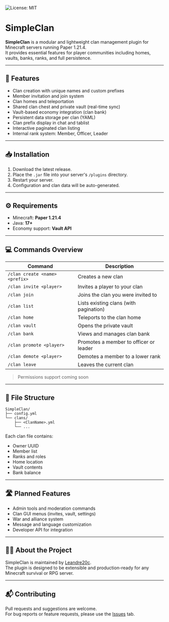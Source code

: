 ![License: MIT](https://img.shields.io/badge/License-MIT-yellow.svg)

# SimpleClan

**SimpleClan** is a modular and lightweight clan management plugin for Minecraft servers running Paper 1.21.4.  
It provides essential features for player communities including homes, vaults, banks, ranks, and full persistence.

---

## 🔧 Features

- Clan creation with unique names and custom prefixes
- Member invitation and join system
- Clan homes and teleportation
- Shared clan chest and private vault (real-time sync)
- Vault-based economy integration (clan bank)
- Persistent data storage per clan (YAML)
- Clan prefix display in chat and tablist
- Interactive paginated clan listing
- Internal rank system: Member, Officer, Leader

---

## 📥 Installation

1. Download the latest release.
2. Place the `.jar` file into your server's `/plugins` directory.
3. Restart your server.
4. Configuration and clan data will be auto-generated.

---

## ⚙️ Requirements

- Minecraft: **Paper 1.21.4**
- Java: **17+**
- Economy support: **Vault API**

---

## 💻 Commands Overview

| Command                            | Description                                 |
|------------------------------------|---------------------------------------------|
| `/clan create <name> <prefix>`     | Creates a new clan                          |
| `/clan invite <player>`            | Invites a player to your clan               |
| `/clan join`                       | Joins the clan you were invited to          |
| `/clan list`                       | Lists existing clans (with pagination)      |
| `/clan home`                       | Teleports to the clan home                  |
| `/clan vault`                      | Opens the private vault                     |
| `/clan bank`                       | Views and manages clan bank                 |
| `/clan promote <player>`           | Promotes a member to officer or leader      |
| `/clan demote <player>`            | Demotes a member to a lower rank            |
| `/clan leave`                      | Leaves the current clan                     |

> Permissions support coming soon

---

## 📁 File Structure

```
SimpleClan/
├── config.yml
└── clans/
    ├── <ClanName>.yml
    └── ...
```

Each clan file contains:

- Owner UUID
- Member list
- Ranks and roles
- Home location
- Vault contents
- Bank balance

---

## 🛣️ Planned Features

- Admin tools and moderation commands
- Clan GUI menus (invites, vault, settings)
- War and alliance system
- Message and language customization
- Developer API for integration

---

## 🧑‍💼 About the Project

SimpleClan is maintained by [Leandre20c](https://github.com/Leandre20c).  
The plugin is designed to be extensible and production-ready for any Minecraft survival or RPG server.

---

## 📬 Contributing

Pull requests and suggestions are welcome.  
For bug reports or feature requests, please use the [Issues](https://github.com/Leandre20c/SimpleClan/issues) tab.
